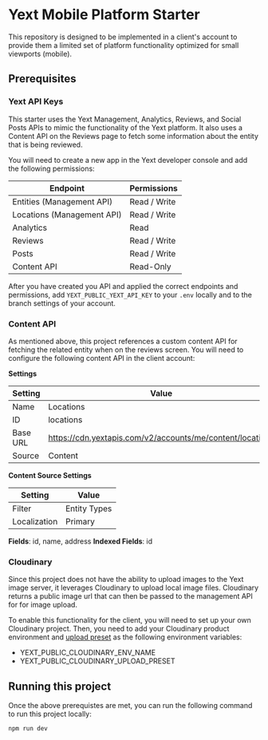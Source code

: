 # Yext Mobile Platform Starter

This repository is designed to be implemented in a client's account to provide them a limited set of platform functionality optimized for small viewports (mobile).

## Prerequisites

### Yext API Keys

This starter uses the Yext Management, Analytics, Reviews, and Social Posts APIs to mimic the functionality of the Yext platform. It also uses a Content API on the Reviews page to fetch some information about the entity that is being reviewed.

You will need to create a new app in the Yext developer console and add the following permissions:

| Endpoint                   | Permissions  |
| -------------------------- | ------------ |
| Entities (Management API)  | Read / Write |
| Locations (Management API) | Read / Write |
| Analytics                  | Read         |
| Reviews                    | Read / Write |
| Posts                      | Read / Write |
| Content API                | Read-Only    |

After you have created you API and applied the correct endpoints and permissions, add `YEXT_PUBLIC_YEXT_API_KEY` to your `.env` locally and to the branch settings of your account.

### Content API

As mentioned above, this project references a custom content API for fetching the related entity when on the reviews screen. You will need to configure the following content API in the client account:

**Settings**

| Setting  | Value                                                     |
| -------- | --------------------------------------------------------- |
| Name     | Locations                                                 |
| ID       | locations                                                 |
| Base URL | https://cdn.yextapis.com/v2/accounts/me/content/locations |
| Source   | Content                                                   |

**Content Source Settings**

| Setting      | Value        |
| ------------ | ------------ |
| Filter       | Entity Types |
| Localization | Primary      |

**Fields**: id, name, address
**Indexed Fields**: id

### Cloudinary

Since this project does not have the ability to upload images to the Yext image server, it leverages Cloudinary to upload local image files. Cloudinary returns a public image url that can then be passed to the management API for for image upload.

To enable this functionality for the client, you will need to set up your own Cloudinary project. Then, you need to add your Cloudinary product environment and [upload preset](https://cloudinary.com/documentation/upload_presets) as the following environment variables:

- YEXT_PUBLIC_CLOUDINARY_ENV_NAME
- YEXT_PUBLIC_CLOUDINARY_UPLOAD_PRESET

## Running this project

Once the above prerequistes are met, you can run the following command to run this project locally:

`npm run dev`
